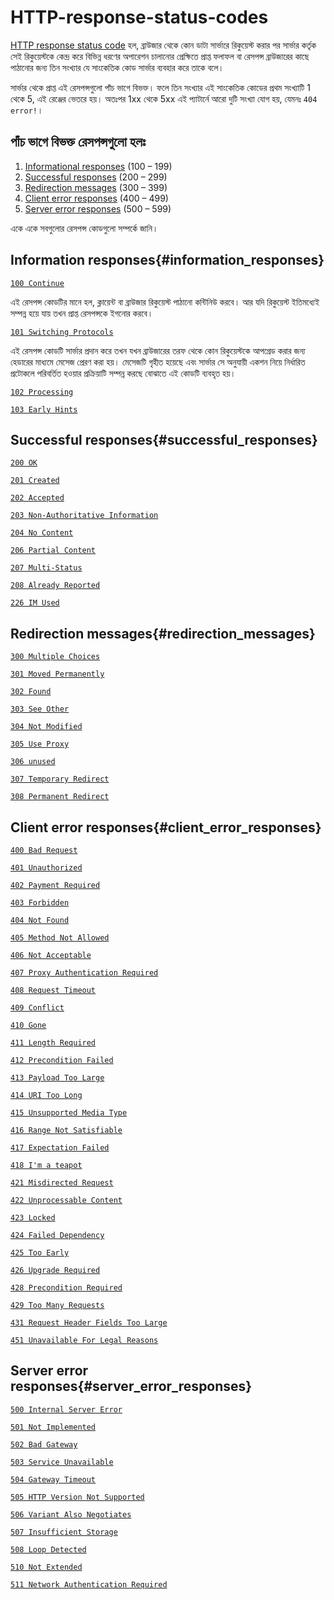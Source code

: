 # HTTP-response-status-codes

[HTTP response status code](https://developer.mozilla.org/en-US/docs/Web/HTTP/Status) হল, ব্রাউজার থেকে কোন ডাটা সার্ভারে রিকুয়েস্ট করার পর সার্ভার কর্তৃক সেই রিকুয়েস্টকে কেন্দ্র করে বিভিন্ন ধরণের অপারেশন চালানোর প্রেক্ষিতে প্রাপ্ত ফলাফল বা রেসপন্স ব্রাউজারের কাছে পাঠানোর জন্য তিন সংখ্যার যে সাংকেতিক কোড সার্ভার ব্যবহার করে তাকে বলে।

সার্ভার থেকে প্রাপ্ত এই রেসপন্সগুলো পাঁচ ভাগে বিভক্ত। ফলে তিন সংখ্যার এই সাংকেতিক কোডের প্রথম সংখ্যাটি 1 থেকে 5, এই রেঞ্জের ভেতরে হয়। অতঃপর 1xx থেকে 5xx এই প্যাটার্নে আরো দুটি সংখ্যা যোগ হয়, যেমনঃ `404 error!`।

## পাঁচ ভাগে বিভক্ত রেসপন্সগুলো হলঃ

1. [Informational responses](#information_responses) (100 – 199)
2. [Successful responses](#successful_responses) (200 – 299)
3. [Redirection messages](#redirection_messages) (300 – 399)
4. [Client error responses](#client_error_responses) (400 – 499)
5. [Server error responses](#server_error_responses) (500 – 599)

একে একে সবগুলোর রেসপন্স কোডগুলো সম্পর্কে জানি।

## Information responses{#information_responses}

[`100 Continue`](https://developer.mozilla.org/en-US/docs/Web/HTTP/Status/100)

এই রেসপন্স কোডটির মানে হল, ক্লায়েন্ট বা ব্রাউজার রিকুয়েস্ট পাঠানো কন্টিনিউ করবে। আর যদি রিকুয়েস্ট ইতিমধ্যেই সম্পন্ন হয়ে যায় তখন প্রাপ্ত রেসপন্সকে ইগনোর করবে।

[`101 Switching Protocols`](https://developer.mozilla.org/en-US/docs/Web/HTTP/Status/101)

এই রেসপন্স কোডটি সার্ভার প্রদান করে তখন যখন ব্রাউজারের তরফ থেকে কোন রিকুয়েস্টকে আপগ্রেড করার জন্য হেডারের মাধ্যমে মেসেজ প্রেরণ করা হয়। মেসেজটি গৃহীত হয়েছে এবং সার্ভার সে অনুযায়ী একশন নিয়ে নির্ধারিত প্রটোকলে পরিবর্তিত হওয়ার প্রক্রিয়াটি সম্পন্ন করছে বোঝাতে এই কোডটি ব্যবহৃত হয়।

[`102 Processing`](https://developer.mozilla.org/en-US/docs/Web/HTTP/Status/102)

[`103 Early Hints`](https://developer.mozilla.org/en-US/docs/Web/HTTP/Status/103)

## Successful responses{#successful_responses}

[`200 OK`](https://developer.mozilla.org/en-US/docs/Web/HTTP/Status/200)

[`201 Created`](https://developer.mozilla.org/en-US/docs/Web/HTTP/Status/201)

[`202 Accepted`](https://developer.mozilla.org/en-US/docs/Web/HTTP/Status/202)

[`203 Non-Authoritative Information`](https://developer.mozilla.org/en-US/docs/Web/HTTP/Status/203)

[`204 No Content`](https://developer.mozilla.org/en-US/docs/Web/HTTP/Status/204)

[`206 Partial Content`](https://developer.mozilla.org/en-US/docs/Web/HTTP/Status/206)

[`207 Multi-Status`](https://developer.mozilla.org/en-US/docs/Web/HTTP/Status/207)

[`208 Already Reported`](https://developer.mozilla.org/en-US/docs/Web/HTTP/Status/208)

[`226 IM Used`](https://developer.mozilla.org/en-US/docs/Web/HTTP/Status/226)

## Redirection messages{#redirection_messages}

[`300 Multiple Choices`](https://developer.mozilla.org/en-US/docs/Web/HTTP/Status/300)

[`301 Moved Permanently`](https://developer.mozilla.org/en-US/docs/Web/HTTP/Status/301)

[`302 Found`](https://developer.mozilla.org/en-US/docs/Web/HTTP/Status/302)

[`303 See Other`](https://developer.mozilla.org/en-US/docs/Web/HTTP/Status/303)

[`304 Not Modified`](https://developer.mozilla.org/en-US/docs/Web/HTTP/Status/304)

[`305 Use Proxy`](https://developer.mozilla.org/en-US/docs/Web/HTTP/Status#305_use_proxy)

[`306 unused`](https://developer.mozilla.org/en-US/docs/Web/HTTP/Status#306_unused)

[`307 Temporary Redirect`](https://developer.mozilla.org/en-US/docs/Web/HTTP/Status/307)

[`308 Permanent Redirect`](https://developer.mozilla.org/en-US/docs/Web/HTTP/Status/308)

## Client error responses{#client_error_responses}

[`400 Bad Request`](https://developer.mozilla.org/en-US/docs/Web/HTTP/Status/400)

[`401 Unauthorized`](https://developer.mozilla.org/en-US/docs/Web/HTTP/Status/401)

[`402 Payment Required`](https://developer.mozilla.org/en-US/docs/Web/HTTP/Status/402)

[`403 Forbidden`](https://developer.mozilla.org/en-US/docs/Web/HTTP/Status/403)

[`404 Not Found`](https://developer.mozilla.org/en-US/docs/Web/HTTP/Status/404)

[`405 Method Not Allowed`](https://developer.mozilla.org/en-US/docs/Web/HTTP/Status/405)

[`406 Not Acceptable`](https://developer.mozilla.org/en-US/docs/Web/HTTP/Status/406)

[`407 Proxy Authentication Required`](https://developer.mozilla.org/en-US/docs/Web/HTTP/Status/407)

[`408 Request Timeout`](https://developer.mozilla.org/en-US/docs/Web/HTTP/Status/408)

[`409 Conflict`](https://developer.mozilla.org/en-US/docs/Web/HTTP/Status/409)

[`410 Gone`](https://developer.mozilla.org/en-US/docs/Web/HTTP/Status/410)

[`411 Length Required`](https://developer.mozilla.org/en-US/docs/Web/HTTP/Status/411)

[`412 Precondition Failed`](https://developer.mozilla.org/en-US/docs/Web/HTTP/Status/412)

[`413 Payload Too Large`](https://developer.mozilla.org/en-US/docs/Web/HTTP/Status/413)

[`414 URI Too Long`](https://developer.mozilla.org/en-US/docs/Web/HTTP/Status/414)

[`415 Unsupported Media Type`](https://developer.mozilla.org/en-US/docs/Web/HTTP/Status/415)

[`416 Range Not Satisfiable`](https://developer.mozilla.org/en-US/docs/Web/HTTP/Status/416)

[`417 Expectation Failed`](https://developer.mozilla.org/en-US/docs/Web/HTTP/Status/417)

[`418 I'm a teapot`](https://developer.mozilla.org/en-US/docs/Web/HTTP/Status/418)

[`421 Misdirected Request`](https://developer.mozilla.org/en-US/docs/Web/HTTP/Status/421)

[`422 Unprocessable Content`](https://developer.mozilla.org/en-US/docs/Web/HTTP/Status/422)

[`423 Locked`](https://developer.mozilla.org/en-US/docs/Web/HTTP/Status/423)

[`424 Failed Dependency`](https://developer.mozilla.org/en-US/docs/Web/HTTP/Status/424)

[`425 Too Early`](https://developer.mozilla.org/en-US/docs/Web/HTTP/Status/425)

[`426 Upgrade Required`](https://developer.mozilla.org/en-US/docs/Web/HTTP/Status/426)

[`428 Precondition Required`](https://developer.mozilla.org/en-US/docs/Web/HTTP/Status/428)

[`429 Too Many Requests`](https://developer.mozilla.org/en-US/docs/Web/HTTP/Status/429)

[`431 Request Header Fields Too Large`](https://developer.mozilla.org/en-US/docs/Web/HTTP/Status/431)

[`451 Unavailable For Legal Reasons`](https://developer.mozilla.org/en-US/docs/Web/HTTP/Status/451)

## Server error responses{#server_error_responses}

[`500 Internal Server Error`](https://developer.mozilla.org/en-US/docs/Web/HTTP/Status/500)

[`501 Not Implemented`](https://developer.mozilla.org/en-US/docs/Web/HTTP/Status/501)

[`502 Bad Gateway`](https://developer.mozilla.org/en-US/docs/Web/HTTP/Status/502)

[`503 Service Unavailable`](https://developer.mozilla.org/en-US/docs/Web/HTTP/Status/503)

[`504 Gateway Timeout`](https://developer.mozilla.org/en-US/docs/Web/HTTP/Status/504)

[`505 HTTP Version Not Supported`](https://developer.mozilla.org/en-US/docs/Web/HTTP/Status/505)

[`506 Variant Also Negotiates`](https://developer.mozilla.org/en-US/docs/Web/HTTP/Status/506)

[`507 Insufficient Storage`](https://developer.mozilla.org/en-US/docs/Web/HTTP/Status/507)

[`508 Loop Detected`](https://developer.mozilla.org/en-US/docs/Web/HTTP/Status/508)

[`510 Not Extended`](https://developer.mozilla.org/en-US/docs/Web/HTTP/Status/510)

[`511 Network Authentication Required`](https://developer.mozilla.org/en-US/docs/Web/HTTP/Status/511)
